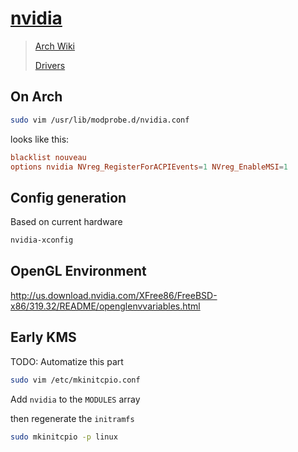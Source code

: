 # [nvidia](https://www.nvidia.com/en-us/)

> [Arch Wiki](https://wiki.archlinux.org/index.php/NVIDIA)
>
> [Drivers](https://www.nvidia.com/en-us/geforce/drivers/)

## On Arch

```sh
sudo vim /usr/lib/modprobe.d/nvidia.conf
```

looks like this:

```conf
blacklist nouveau
options nvidia NVreg_RegisterForACPIEvents=1 NVreg_EnableMSI=1
```

## Config generation

Based on current hardware

```sh
nvidia-xconfig
```

## OpenGL Environment

<http://us.download.nvidia.com/XFree86/FreeBSD-x86/319.32/README/openglenvvariables.html>

## Early KMS

TODO: Automatize this part

```sh
sudo vim /etc/mkinitcpio.conf
```

Add `nvidia` to the `MODULES` array

then regenerate the `initramfs`

```sh
sudo mkinitcpio -p linux
```
